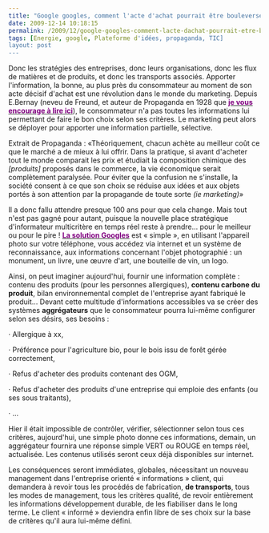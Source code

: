 ```yaml
---
title: "Google googles, comment l'acte d'achat pourrait être bouleversé !"
date: 2009-12-14 10:18:15
permalink: /2009/12/google-googles-comment-lacte-dachat-pourrait-etre-bouleverse.html
tags: [Energie, google, Plateforme d'idées, propaganda, TIC]
layout: post
---
```


<p class="MsoNormal"><span>Donc les stratégies des entreprises, donc leurs organisations, donc les flux de matières et de produits, et donc les transports associés. Apporter l'information, la bonne, au plus près du consommateur au moment de son acte décisif d'achat est une révolution dans le monde du marketing. Depuis E.Bernay (neveu de Freund, et auteur de Propaganda en 1928 que <strong><a href="http://www.editions-zones.fr/spip.php?article21"><font color="#800080">je vous encourage à lire ici</font></a></strong>), le consommateur n'a pas toutes les informations lui permettant de faire le bon choix selon ses critères. Le marketing peut alors se déployer pour apporter une information partielle, sélective.</span></p> <p class="MsoNormal"><span></span></p> <p class="MsoNormal"><span>Extrait de Propaganda : «Théoriquement, chacun achète au meilleur coût ce que le marché a de mieux à lui offrir. Dans la pratique, si avant d'acheter tout le monde comparait les prix et étudiait la composition chimique des <em>[produits]</em> proposés dans le commerce, la vie économique serait complètement paralysée. Pour éviter que la confusion ne s'installe, la société consent à ce que son choix se réduise aux idées et aux objets portés à son attention par la propagande de toute sorte <em>(ie marketing)</em>»</span></p> <p class="MsoNormal"><span></span></p> <p class="MsoNormal"><span>Il a donc fallu attendre presque 100 ans pour que cela change. Mais tout n'est pas gagné pour autant, puisque la nouvelle place stratégique d'informateur multicritère en temps réel reste à prendre… pour le meilleur ou pour le pire ! <strong><a href="http://www.google.com/mobile/goggles/#label"><font color="#800080">La solution Googles</font></a></strong> est « simple », en utilisant l'appareil photo sur votre téléphone, vous accédez via internet et un système de reconnaissance, aux informations concernant l'objet photographié : un monument, un livre, une œuvre d'art, une bouteille de vin, un logo.</span></p> <p class="MsoNormal"><span></span></p> <p class="MsoNormal"><span>Ainsi, on peut imaginer aujourd'hui, fournir une information complète : contenu des produits (pour les personnes allergiques), <strong>contenu carbone du produit</strong>, bilan environnemental complet de l'entreprise ayant fabriqué le produit… Devant cette multitude d'informations accessibles va se créer des systèmes <strong>aggrégateurs</strong> que le consommateur pourra lui-même configurer selon ses désirs, ses besoins : </span></p> <p class="MsoNormal"><span><span>·<span> </span></span></span><span dir="ltr"><span>Allergique à xx,</span></span></p> <p class="MsoNormal"><span><span>·<span> </span></span></span><span dir="ltr"><span>Préférence pour l'agriculture bio, pour le bois issu de forêt gérée correctement,</span></span></p> <p class="MsoNormal"><span><span>·<span> </span></span></span><span dir="ltr"><span>Refus d'acheter des produits contenant des OGM,</span></span></p> <p class="MsoNormal"><span><span>·<span> </span></span></span><span dir="ltr"><span>Refus d'acheter des produits d'une entreprise qui emploie des enfants (ou ses sous traitants),</span></span></p> <p class="MsoNormal"><span><span>·<span> </span></span></span><span dir="ltr"><span>…</span></span></p> <p class="MsoNormal"><span></span></p> <p class="MsoNormal"><span>Hier il était impossible de contrôler, vérifier, sélectionner selon tous ces critères, aujourd'hui, une simple photo donne ces informations, demain, un aggrégateur fournira une réponse simple VERT ou ROUGE en temps réel, actualisée. Les contenus utilisés seront ceux déjà disponibles sur internet.</span></p> <p class="MsoNormal"><span></span></p> <p class="MsoNormal"><span>Les conséquences seront immédiates, globales, nécessitant un nouveau management dans l'entreprise orienté « informations » client, qui demandera à revoir tous les procédés de fabrication, <strong>de transports</strong>, tous les modes de management, tous les critères qualité, de revoir entièrement les informations développement durable, de les fiabiliser dans le long terme. Le client « informé » deviendra enfin libre de ses choix sur la base de critères qu'il aura lui-même défini.</span></p>
